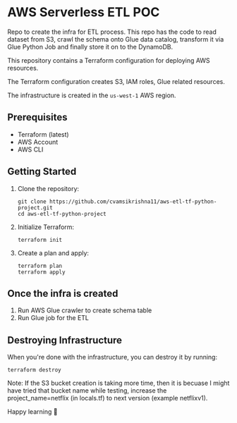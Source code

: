 # AWS Serverless ETL POC

Repo to create the infra for ETL process. This repo has the code to read dataset from S3, crawl the schema onto Glue data catalog, transform it via Glue Python Job and finally store it on to the DynamoDB.

This repository contains a Terraform configuration for deploying AWS resources. 

The Terraform configuration creates S3, IAM roles, Glue related resources.

The infrastructure is created in the `us-west-1` AWS region.

## Prerequisites

- Terraform (latest)
- AWS Account
- AWS CLI

## Getting Started

1. Clone the repository:

    ```shell
    git clone https://github.com/cvamsikrishna11/aws-etl-tf-python-project.git
    cd aws-etl-tf-python-project
    ```

2. Initialize Terraform:

    ```shell
    terraform init
    ```

3. Create a plan and apply:

    ```shell
    terraform plan
    terraform apply
    ```

## Once the infra is created 
1. Run AWS Glue crawler to create schema table
2. Run Glue job for the ETL


## Destroying Infrastructure

When you're done with the infrastructure, you can destroy it by running:

```shell
terraform destroy
```
Note: If the S3 bucket creation is taking more time, then it is becuase I might have tried that bucket name while testing, increase the project_name=netflix (in locals.tf) to next version (example netflixv1).

Happy learning 🤗
